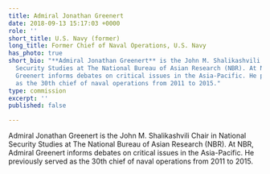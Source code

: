 ```yaml
---
title: Admiral Jonathan Greenert
date: 2018-09-13 15:17:03 +0000
role: ''
short_title: U.S. Navy (former)
long_title: Former Chief of Naval Operations, U.S. Navy
has_photo: true
short_bio: "**Admiral Jonathan Greenert** is the John M. Shalikashvili Chair in National
  Security Studies at The National Bureau of Asian Research (NBR). At NBR, Admiral
  Greenert informs debates on critical issues in the Asia-Pacific. He previously served
  as the 30th chief of naval operations from 2011 to 2015."
type: commission
excerpt: ''
published: false

---
```

Admiral Jonathan Greenert is the John M. Shalikashvili Chair in National Security Studies at The National Bureau of Asian Research (NBR). At NBR, Admiral Greenert informs debates on critical issues in the Asia-Pacific. He previously served as the 30th chief of naval operations from 2011 to 2015.